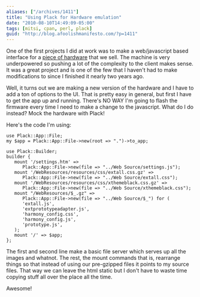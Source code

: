 ```yaml
---
aliases: ["/archives/1411"]
title: "Using Plack for Hardware emulation"
date: "2010-08-10T14:49:09-05:00"
tags: [mitsi, cpan, perl, plack]
guid: "http://blog.afoolishmanifesto.com/?p=1411"
---
```

One of the first projects I did at work was to make a web/javascript based
interface for a [piece of
hardware](http://www.lynxguide.com/bm/Products/InputDevices/index.shtml#LynxNet256)
that we sell. The machine is very underpowered so pushing a lot of the
complexity to the client makes sense. It was a great project and is one of the
few that I haven't had to make modifications to since I finished it nearly two
years ago.

Well, it turns out we are making a new version of the hardware and I have to add
a ton of options to the UI. That is pretty easy in general, but first I have to
get the app up and running. There's NO WAY I'm going to flash the firmware every
time I need to make a change to the javascript. What do I do instead? Mock the
hardware with Plack!

Here's the code I'm using:

    use Plack::App::File;
    my $app = Plack::App::File->new(root => ".")->to_app;

    use Plack::Builder;
    builder {
       mount '/settings.htm' =>
          Plack::App::File->new(file => "../Web Source/settings.js");
       mount '/WebResources/resources/css/extall.css.gz' =>
          Plack::App::File->new(file => "../Web Source/extall.css");
       mount '/WebResources/resources/css/xthemeblack.css.gz' =>
          Plack::App::File->new(file => "../Web Source/xthemeblack.css");
       mount "/WebResources/$_.gz" =>
          Plack::App::File->new(file => "../Web Source/$_") for (
          'extall.js',
          'extprototypeadapter.js',
          'harmony_config.css',
          'harmony_config.js',
          'prototype.js',
       );
       mount '/' => $app;
    };

The first and second line make a basic file server which serves up all the
images and whatnot. The rest, the mount commands that is, rearrange things so
that instead of using our pre-gzipped files it points to my source files. That
way we can leave the html static but I don't have to waste time copying stuff
all over the place all the time.

Awesome!
